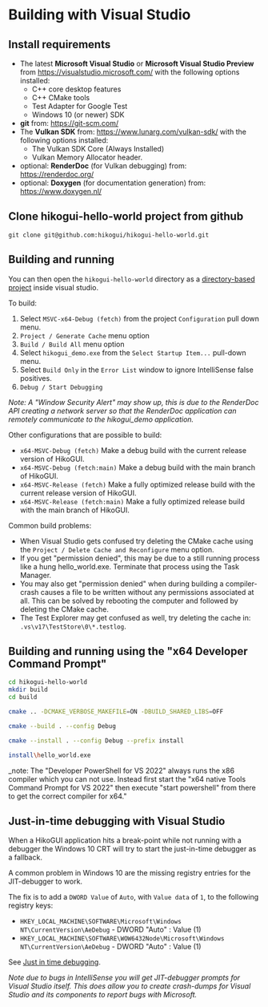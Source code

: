 Building with Visual Studio 
===========================

Install requirements
--------------------
 - The latest **Microsoft Visual Studio** or
   **Microsoft Visual Studio Preview** from <https://visualstudio.microsoft.com/>
   with the following options installed:
   - C++ core desktop features
   - C++ CMake tools
   - Test Adapter for Google Test
   - Windows 10 (or newer) SDK
 - **git** from: <https://git-scm.com/>
 - The **Vulkan SDK** from: <https://www.lunarg.com/vulkan-sdk/>
   with the following options installed:
   - The Vulkan SDK Core (Always Installed)
   - Vulkan Memory Allocator header.
 - optional: **RenderDoc** (for Vulkan debugging) from: <https://renderdoc.org/>
 - optional: **Doxygen** (for documentation generation) from: <https://www.doxygen.nl/>

Clone hikogui-hello-world project from github
---------------------------------------------
```no_syntax
git clone git@github.com:hikogui/hikogui-hello-world.git
```

Building and running
--------------------
You can then open the `hikogui-hello-world` directory as a [directory-based project]
inside visual studio.

To build:
 1. Select `MSVC-x64-Debug (fetch)` from the project `Configuration` pull down menu.
 2. `Project / Generate Cache` menu option
 3. `Build / Build All` menu option
 4. Select `hikogui_demo.exe` from the `Select Startup Item...` pull-down menu.
 5. Select `Build Only` in the `Error List` window to ignore IntelliSense false positives.
 6. `Debug / Start Debugging`

_Note: A "Window Security Alert" may show up, this is due to the RenderDoc API
creating a network server so that the RenderDoc application can remotely communicate
to the hikogui_demo application._

Other configurations that are possible to build:
 - `x64-MSVC-Debug (fetch)` Make a debug build with the current release version of HikoGUI.
 - `x64-MSVC-Debug (fetch:main)` Make a debug build with the main branch of HikoGUI.
 - `x64-MSVC-Release (fetch)` Make a fully optimized release build with the current release version of HikoGUI.
 - `x64-MSVC-Release (fetch:main)` Make a fully optimized release build with the main branch of HikoGUI.

Common build problems:
 - When Visual Studio gets confused try deleting the CMake cache using the
  `Project / Delete Cache and Reconfigure` menu option.
 - If you get "permission denied", this may be due to a still running
   process like a hung hello_world.exe. Terminate that process using the
   Task Manager.
 - You may also get "permission denied" when during building a compiler-crash
   causes a file to be written without any permissions associated at all.
   This can be solved by rebooting the computer and followed by deleting the CMake cache.
 - The Test Explorer may get confused as well, try deleting the cache in:
   `.vs\v17\TestStore\0\*.testlog`.

[directory-based project]: https://docs.microsoft.com/en-us/visualstudio/ide/develop-code-in-visual-studio-without-projects-or-solutions?view=vs-2019

Building and running using the "x64 Developer Command Prompt"
---------------------------------------------------------
```bash
cd hikogui-hello-world
mkdir build
cd build

cmake .. -DCMAKE_VERBOSE_MAKEFILE=ON -DBUILD_SHARED_LIBS=OFF

cmake --build . --config Debug

cmake --install . --config Debug --prefix install
```

```bash
install\hello_world.exe
```

_note: The "Developer PowerShell for VS 2022" always runs the x86 compiler which you
can not use. Instead first start the "x64 native Tools Command Prompt for VS 2022"
then execute "start powershell" from there to get the correct compiler for x64."

Just-in-time debugging with Visual Studio
-----------------------------------------
When a HikoGUI application hits a break-point while not running with a debugger the Windows 10 CRT will
try to start the just-in-time debugger as a fallback.

A common problem in Windows 10 are the missing registry entries for the JIT-debugger to work.

The fix is to add a `DWORD Value` of `Auto`, with `Value data` of `1`, to the following registry keys:

 * `HKEY_LOCAL_MACHINE\SOFTWARE\Microsoft\Windows NT\CurrentVersion\AeDebug` - DWORD "Auto" : Value (1)
 * `HKEY_LOCAL_MACHINE\SOFTWARE\WOW6432Node\Microsoft\Windows NT\CurrentVersion\AeDebug` - DWORD "Auto" : Value (1)

See [Just in time debugging](https://docs.microsoft.com/en-us/visualstudio/debugger/debug-using-the-just-in-time-debugger?view=vs-2022).

_Note due to bugs in IntelliSense you will get JIT-debugger prompts for Visual Studio itself. This does
allow you to create crash-dumps for Visual Studio and its components to report bugs with Microsoft._
